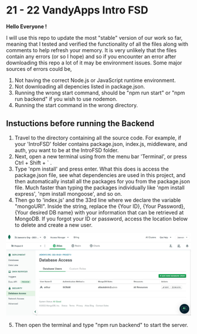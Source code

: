 # 21 - 22 VandyApps Intro FSD

**Hello Everyone !**

I will use this repo to update the most "stable" version of our work so far, meaning that I tested and verified the functionality of all the files along with comments to help refresh your memory. It is very unlikely that the files contain any errors (or so I hope) and so if you encounter an error after downloading this repo a lot of it may be environment issues. Some major sources of errors could be,

1. Not having the correct Node.js or JavaScript runtime environment.
2. Not downloading all depencies listed in package.json.
3. Running the wrong start command, should be "npm run start" or "npm run backend" if you wish to use nodemon.
4. Running the start command in the wrong directory.

## Instuctions before running the Backend
1. Travel to the directory containing all the source code. For example, if your 'IntroFSD' folder contains package.json, index.js, middleware, and auth, you want to be at the IntroFSD folder.
2. Next, open a new terminal using from the menu bar 'Terminal', or press Ctrl + Shift + ` .
3. Type 'npm install' and press enter. What this does is access the package.json file, see what dependencies are used in this project, and then automatically install all the packages for you from the package.json file. Much faster than typing the packages individually like 'npm install express', 'npm install mongoose', and so on.
4. Then go to 'index.js' and the 33rd line where we declare the variable "mongoURI". Inside the string, replace the {Your ID}, {Your Password}, {Your desired DB name} with your information that can be retrieved at MongoDB. If you forgot your ID or password, access the location below to delete and create a new user.

![MongoDB Access](\screenshots\MongoUser.JPG)

5. Then open the terminal and type "npm run backend" to start the server.